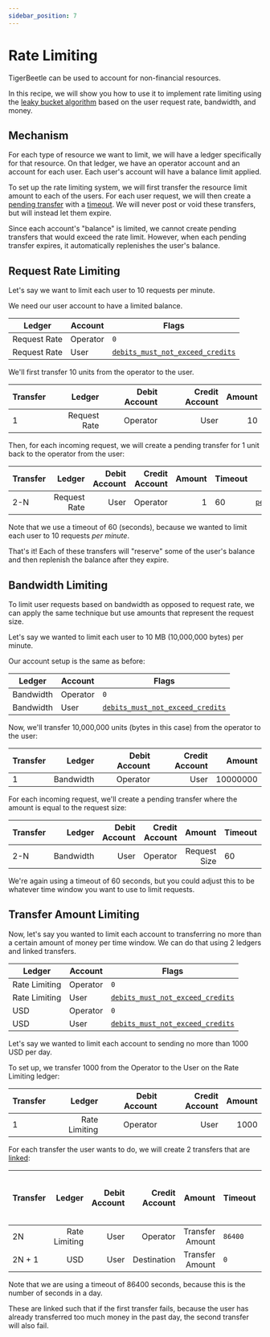 ```yaml
---
sidebar_position: 7
---
```


# Rate Limiting

TigerBeetle can be used to account for non-financial resources.

In this recipe, we will show you how to use it to implement rate limiting using the
[leaky bucket algorithm](https://en.wikipedia.org/wiki/Leaky_bucket) based on the user request rate,
bandwidth, and money.

## Mechanism

For each type of resource we want to limit, we will have a ledger specifically for that resource. On
that ledger, we have an operator account and an account for each user. Each user's account will have
a balance limit applied.

To set up the rate limiting system, we will first transfer the resource limit amount to each of the
users. For each user request, we will then create a
[pending transfer](../two-phase-transfers.md#reserve-funds-pending-transfer) with a
[timeout](../two-phase-transfers.md#expire-pending-transfer). We will never post or void these
transfers, but will instead let them expire.

Since each account's "balance" is limited, we cannot create pending transfers that would exceed the
rate limit. However, when each pending transfer expires, it automatically replenishes the user's
balance.

## Request Rate Limiting

Let's say we want to limit each user to 10 requests per minute.

We need our user account to have a limited balance.

| Ledger       | Account  | Flags                                                                                              |
| ------------ | -------- | -------------------------------------------------------------------------------------------------- |
| Request Rate | Operator | `0`                                                                                                |
| Request Rate | User     | [`debits_must_not_exceed_credits`](../../reference/account.md#flagsdebits_must_not_exceed_credits) |

We'll first transfer 10 units from the operator to the user.

| Transfer |       Ledger | Debit Account | Credit Account | Amount |
| -------- | -----------: | ------------: | -------------: | -----: |
| 1        | Request Rate |      Operator |           User |     10 |

Then, for each incoming request, we will create a pending transfer for 1 unit back to the operator
from the user:

| Transfer |       Ledger | Debit Account | Credit Account | Amount | Timeout |                                                 Flags |
| -------- | -----------: | ------------: | -------------: | -----: | ------- | ----------------------------------------------------: |
| 2-N      | Request Rate |          User |       Operator |      1 | 60      | [`pending`](../../reference/transfer.md#flagspending) |

Note that we use a timeout of 60 (seconds), because we wanted to limit each user to 10 requests _per
minute_.

That's it! Each of these transfers will "reserve" some of the user's balance and then replenish the
balance after they expire.

## Bandwidth Limiting

To limit user requests based on bandwidth as opposed to request rate, we can apply the same
technique but use amounts that represent the request size.

Let's say we wanted to limit each user to 10 MB (10,000,000 bytes) per minute.

Our account setup is the same as before:

| Ledger    | Account  | Flags                                                                                              |
| --------- | -------- | -------------------------------------------------------------------------------------------------- |
| Bandwidth | Operator | `0`                                                                                                |
| Bandwidth | User     | [`debits_must_not_exceed_credits`](../../reference/account.md#flagsdebits_must_not_exceed_credits) |

Now, we'll transfer 10,000,000 units (bytes in this case) from the operator to the user:

| Transfer |    Ledger | Debit Account | Credit Account |   Amount |
| -------- | --------: | ------------: | -------------: | -------: |
| 1        | Bandwidth |      Operator |           User | 10000000 |

For each incoming request, we'll create a pending transfer where the amount is equal to the request
size:

| Transfer |    Ledger | Debit Account | Credit Account |       Amount | Timeout |                                                 Flags |
| -------- | --------: | ------------: | -------------: | -----------: | ------- | ----------------------------------------------------: |
| 2-N      | Bandwidth |          User |       Operator | Request Size | 60      | [`pending`](../../reference/transfer.md#flagspending) |

We're again using a timeout of 60 seconds, but you could adjust this to be whatever time window you
want to use to limit requests.

## Transfer Amount Limiting

Now, let's say you wanted to limit each account to transferring no more than a certain amount of
money per time window. We can do that using 2 ledgers and linked transfers.

| Ledger        | Account  | Flags                                                                                              |
| ------------- | -------- | -------------------------------------------------------------------------------------------------- |
| Rate Limiting | Operator | `0`                                                                                                |
| Rate Limiting | User     | [`debits_must_not_exceed_credits`](../../reference/account.md#flagsdebits_must_not_exceed_credits) |
| USD           | Operator | `0`                                                                                                |
| USD           | User     | [`debits_must_not_exceed_credits`](../../reference/account.md#flagsdebits_must_not_exceed_credits) |

Let's say we wanted to limit each account to sending no more than 1000 USD per day.

To set up, we transfer 1000 from the Operator to the User on the Rate Limiting ledger:

| Transfer |        Ledger | Debit Account | Credit Account | Amount |
| -------- | ------------: | ------------: | -------------: | -----: |
| 1        | Rate Limiting |      Operator |           User |   1000 |

For each transfer the user wants to do, we will create 2 transfers that are
[linked](../../reference/requests/README.md#linked-events):

| Transfer |        Ledger | Debit Account | Credit Account |          Amount | Timeout |                                                                        Flags (Note `\|` sets multiple flags) |
| -------- | ------------: | ------------: | -------------: | --------------: | ------- | -----------------------------------------------------------------------------------------------------------: |
| 2N       | Rate Limiting |          User |       Operator | Transfer Amount | `86400` | [`pending`](../../reference/transfer.md#flagspending) \| [`linked`](../../reference/transfer.md#flagslinked) |
| 2N + 1   |           USD |          User |    Destination | Transfer Amount | `0`     |                                                                                                          `0` |

Note that we are using a timeout of 86400 seconds, because this is the number of seconds in a day.

These are linked such that if the first transfer fails, because the user has already transferred too
much money in the past day, the second transfer will also fail.
